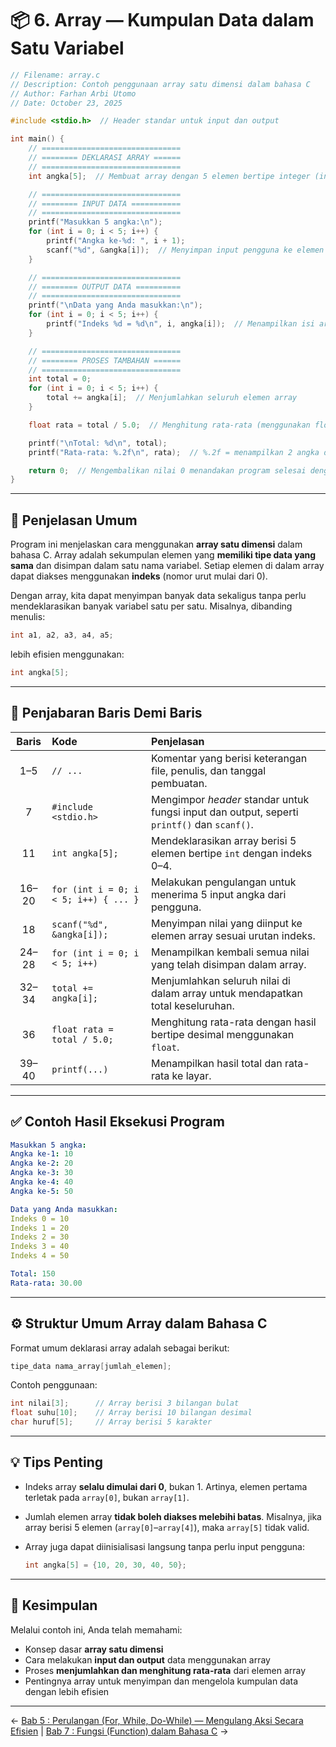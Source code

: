 
# 📦 6. Array — Kumpulan Data dalam Satu Variabel

```c
// Filename: array.c
// Description: Contoh penggunaan array satu dimensi dalam bahasa C
// Author: Farhan Arbi Utomo
// Date: October 23, 2025

#include <stdio.h>  // Header standar untuk input dan output

int main() {
    // ===============================
    // ======== DEKLARASI ARRAY ======
    // ===============================
    int angka[5];  // Membuat array dengan 5 elemen bertipe integer (indeks 0–4)

    // ===============================
    // ======== INPUT DATA ===========
    // ===============================
    printf("Masukkan 5 angka:\n");
    for (int i = 0; i < 5; i++) {
        printf("Angka ke-%d: ", i + 1);
        scanf("%d", &angka[i]);  // Menyimpan input pengguna ke elemen array ke-i
    }

    // ===============================
    // ======== OUTPUT DATA ==========
    // ===============================
    printf("\nData yang Anda masukkan:\n");
    for (int i = 0; i < 5; i++) {
        printf("Indeks %d = %d\n", i, angka[i]);  // Menampilkan isi array
    }

    // ===============================
    // ======== PROSES TAMBAHAN ======
    // ===============================
    int total = 0;
    for (int i = 0; i < 5; i++) {
        total += angka[i];  // Menjumlahkan seluruh elemen array
    }

    float rata = total / 5.0;  // Menghitung rata-rata (menggunakan float agar hasil desimal)

    printf("\nTotal: %d\n", total);
    printf("Rata-rata: %.2f\n", rata);  // %.2f = menampilkan 2 angka di belakang koma

    return 0;  // Mengembalikan nilai 0 menandakan program selesai dengan sukses
}
```

---

## 🧠 Penjelasan Umum

Program ini menjelaskan cara menggunakan **array satu dimensi** dalam bahasa C.
Array adalah sekumpulan elemen yang **memiliki tipe data yang sama** dan disimpan dalam satu nama variabel.
Setiap elemen di dalam array dapat diakses menggunakan **indeks** (nomor urut mulai dari 0).

Dengan array, kita dapat menyimpan banyak data sekaligus tanpa perlu mendeklarasikan banyak variabel satu per satu.
Misalnya, dibanding menulis:

```c
int a1, a2, a3, a4, a5;
```

lebih efisien menggunakan:

```c
int angka[5];
```

---

## 📖 Penjabaran Baris Demi Baris

| **Baris** | **Kode**                              | **Penjelasan**                                                                              |
| :-------: | :------------------------------------ | :------------------------------------------------------------------------------------------ |
|    1–5    | `// ...`                              | Komentar yang berisi keterangan file, penulis, dan tanggal pembuatan.                       |
|     7     | `#include <stdio.h>`                  | Mengimpor *header* standar untuk fungsi input dan output, seperti `printf()` dan `scanf()`. |
|     11    | `int angka[5];`                       | Mendeklarasikan array berisi 5 elemen bertipe `int` dengan indeks 0–4.                      |
|   16–20   | `for (int i = 0; i < 5; i++) { ... }` | Melakukan pengulangan untuk menerima 5 input angka dari pengguna.                           |
|     18    | `scanf("%d", &angka[i]);`             | Menyimpan nilai yang diinput ke elemen array sesuai urutan indeks.                          |
|   24–28   | `for (int i = 0; i < 5; i++)`         | Menampilkan kembali semua nilai yang telah disimpan dalam array.                            |
|   32–34   | `total += angka[i];`                  | Menjumlahkan seluruh nilai di dalam array untuk mendapatkan total keseluruhan.              |
|     36    | `float rata = total / 5.0;`           | Menghitung rata-rata dengan hasil bertipe desimal menggunakan `float`.                      |
|   39–40   | `printf(...)`                         | Menampilkan hasil total dan rata-rata ke layar.                                             |

---

## ✅ Contoh Hasil Eksekusi Program

```yaml
Masukkan 5 angka:
Angka ke-1: 10
Angka ke-2: 20
Angka ke-3: 30
Angka ke-4: 40
Angka ke-5: 50

Data yang Anda masukkan:
Indeks 0 = 10
Indeks 1 = 20
Indeks 2 = 30
Indeks 3 = 40
Indeks 4 = 50

Total: 150
Rata-rata: 30.00
```

---

## ⚙️ Struktur Umum Array dalam Bahasa C

Format umum deklarasi array adalah sebagai berikut:

```c
tipe_data nama_array[jumlah_elemen];
```

Contoh penggunaan:

```c
int nilai[3];      // Array berisi 3 bilangan bulat
float suhu[10];    // Array berisi 10 bilangan desimal
char huruf[5];     // Array berisi 5 karakter
```

---

## 💡 Tips Penting

* Indeks array **selalu dimulai dari 0**, bukan 1.
  Artinya, elemen pertama terletak pada `array[0]`, bukan `array[1]`.
* Jumlah elemen array **tidak boleh diakses melebihi batas**.
  Misalnya, jika array berisi 5 elemen (`array[0]`–`array[4]`), maka `array[5]` tidak valid.
* Array juga dapat diinisialisasi langsung tanpa perlu input pengguna:

  ```c
  int angka[5] = {10, 20, 30, 40, 50};
  ```

---

## 🚀 Kesimpulan

Melalui contoh ini, Anda telah memahami:

* Konsep dasar **array satu dimensi**
* Cara melakukan **input dan output** data menggunakan array
* Proses **menjumlahkan dan menghitung rata-rata** dari elemen array
* Pentingnya array untuk menyimpan dan mengelola kumpulan data dengan lebih efisien

---

← [Bab  5 : Perulangan (For, While, Do-While) — Mengulang Aksi Secara Efisien](looping.md) | [Bab  7 : Fungsi (Function) dalam Bahasa C](function.md) →

